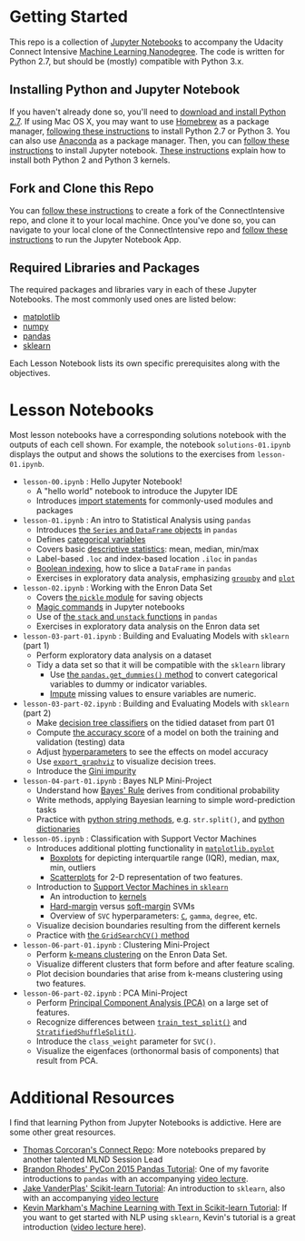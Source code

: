# Getting Started
This repo is a collection of [Jupyter Notebooks](http://jupyter.org/) to accompany the Udacity Connect Intensive [Machine Learning Nanodegree](https://www.udacity.com/course/machine-learning-engineer-nanodegree--nd009). The code is written for Python 2.7, but should be (mostly) compatible with Python 3.x.

## Installing Python and Jupyter Notebook
If you haven't already done so, you'll need to [download and install Python 2.7](https://www.python.org/downloads/). If using Mac OS X, you may want to use [Homebrew](http://brew.sh/) as a package manager, [following these instructions](http://docs.python-guide.org/en/latest/starting/install/osx/) to install Python 2.7 or Python 3. You can also use [Anaconda](https://www.continuum.io/downloads) as a package manager. Then, you can [follow these instructions](http://jupyter.readthedocs.io/en/latest/install.html) to install Jupyter notebook. [These instructions](http://ipython.readthedocs.io/en/stable/install/kernel_install.html) explain how to install both Python 2 and Python 3 kernels.

## Fork and Clone this Repo
You can [follow these instructions](https://help.github.com/articles/fork-a-repo/) to create a fork of the ConnectIntensive repo, and clone it to your local machine. Once you've done so, you can navigate to your local clone of the ConnectIntensive repo and [follow these instructions](http://jupyter-notebook-beginner-guide.readthedocs.io/en/latest/execute.html) to run the Jupyter Notebook App.

## Required Libraries and Packages
The required packages and libraries vary in each of these Jupyter Notebooks. The most commonly used ones are listed below:
  - [matplotlib](http://matplotlib.org/)
  - [numpy](http://www.numpy.org/)
  - [pandas](http://pandas.pydata.org/)
  - [sklearn](http://scikit-learn.org/stable/)
  
Each Lesson Notebook lists its own specific prerequisites along with the objectives.


# Lesson Notebooks
Most lesson notebooks have a corresponding solutions notebook with the outputs of each cell shown. For example, the notebook `solutions-01.ipynb` displays the output and shows the solutions to the exercises from `lesson-01.ipynb`.
  - `lesson-00.ipynb` : Hello Jupyter Notebook!
    - A "hello world" notebook to introduce the Jupyter IDE
    - Introduces [import statements](https://docs.python.org/2/tutorial/modules.html) for commonly-used modules and packages
  - `lesson-01.ipynb` : An intro to Statistical Analysis using `pandas`
    - Introduces [the `Series` and `DataFrame` objects](http://pandas.pydata.org/pandas-docs/stable/dsintro.html) in `pandas`
    - Defines [categorical variables](http://pandas.pydata.org/pandas-docs/stable/categorical.html)
    - Covers basic [descriptive statistics](https://en.wikipedia.org/wiki/Descriptive_statistics): mean, median, min/max
    - Label-based `.loc` and index-based location `.iloc` in `pandas`
    - [Boolean indexing](http://pandas.pydata.org/pandas-docs/stable/indexing.html), how to slice a `DataFrame` in `pandas`
    - Exercises in exploratory data analysis, emphasizing [`groupby`](http://pandas.pydata.org/pandas-docs/stable/groupby.html) and [`plot`](http://pandas.pydata.org/pandas-docs/stable/generated/pandas.DataFrame.plot.html)
  - `lesson-02.ipynb` : Working with the Enron Data Set
    - Covers [the `pickle` module](https://docs.python.org/2/library/pickle.html) for saving objects
    - [Magic commands](http://ipython.readthedocs.io/en/stable/interactive/magics.html) in Jupyter notebooks
    - Use of [the `stack` and `unstack` functions](http://pandas.pydata.org/pandas-docs/stable/reshaping.html) in `pandas`
    - Exercises in exploratory data analysis on the Enron data set
  - `lesson-03-part-01.ipynb` : Building and Evaluating Models with `sklearn` (part 1)
    - Perform exploratory data analysis on a dataset
    - Tidy a data set so that it will be compatible with the `sklearn` library
      - Use [the `pandas.get_dummies()` method](http://pandas.pydata.org/pandas-docs/stable/generated/pandas.get_dummies.html) to convert categorical variables to dummy or indicator variables.
      - <a href="https://en.wikipedia.org/wiki/Imputation_(statistics)">Impute</a> missing values to ensure variables are numeric.
  - `lesson-03-part-02.ipynb` : Building and Evaluating Models with `sklearn` (part 2)
    - Make [decision tree classifiers](http://scikit-learn.org/stable/modules/tree.html) on the tidied dataset from part 01
    - Compute [the accuracy score](http://scikit-learn.org/stable/modules/generated/sklearn.metrics.accuracy_score.html) of a model on both the training and validation (testing) data
    - Adjust [hyperparameters](https://en.wikipedia.org/wiki/Hyperparameter_optimization) to see the effects on model accuracy
    - Use [`export_graphviz`](http://scikit-learn.org/stable/modules/generated/sklearn.tree.export_graphviz.html) to visualize decision trees.
    - Introduce the [Gini impurity](https://en.wikipedia.org/wiki/Decision_tree_learning#Gini_impurity)
  - `lesson-04-part-01.ipynb` : Bayes NLP Mini-Project
    - Understand how [Bayes' Rule](https://en.wikipedia.org/wiki/Bayes'_rule) derives from conditional probability
    - Write methods, applying Bayesian learning to simple word-prediction tasks
    - Practice with [python string methods](https://docs.python.org/2/library/string.html), e.g. `str.split()`, and [python dictionaries](https://docs.python.org/2/library/stdtypes.html)
  - `lesson-05.ipynb` : Classification with Support Vector Machines
    - Introduces additional plotting functionality in [`matplotlib.pyplot`](http://matplotlib.org/api/pyplot_api.html)
      - [Boxplots](http://matplotlib.org/api/pyplot_api.html#matplotlib.pyplot.boxplot) for depicting interquartile range (IQR), median, max, min, outliers
      - [Scatterplots](http://matplotlib.org/api/pyplot_api.html#matplotlib.pyplot.scatter) for 2-D representation of two features.
    - Introduction to [Support Vector Machines in `sklearn`](http://scikit-learn.org/stable/modules/svm.html)
      - An introduction to [kernels](https://www.quora.com/What-are-Kernels-in-Machine-Learning-and-SVM)
      - [Hard-margin](https://en.wikipedia.org/wiki/Support_vector_machine#Hard-margin) versus [soft-margin](https://en.wikipedia.org/wiki/Support_vector_machine#Soft-margin) SVMs
      - Overview of `SVC` hyperparameters: [`C`](http://stats.stackexchange.com/questions/31066/what-is-the-influence-of-c-in-svms-with-linear-kernel), `gamma`, `degree`, etc.
    - Visualize decision boundaries resulting from the different kernels
    - Practice with [the `GridSearchCV()` method](http://scikit-learn.org/stable/modules/generated/sklearn.model_selection.GridSearchCV.html)
  - `lesson-06-part-01.ipynb` : Clustering Mini-Project
    - Perform [k-means clustering](http://scikit-learn.org/stable/modules/clustering.html#k-means) on the Enron Data Set.
    - Visualize different clusters that form before and after feature scaling.
    - Plot decision boundaries that arise from k-means clustering using two features.
  - `lesson-06-part-02.ipynb` : PCA Mini-Project
    - Perform [Principal Component Analysis (PCA)](https://en.wikipedia.org/wiki/Principal_component_analysis) on a large set of features.
    - Recognize differences between [`train_test_split()`](http://scikit-learn.org/stable/modules/generated/sklearn.model_selection.train_test_split.html) and [`StratifiedShuffleSplit()`](http://scikit-learn.org/stable/modules/generated/sklearn.model_selection.StratifiedShuffleSplit.html).
    - Introduce the `class_weight` parameter for `SVC()`.
    - Visualize the eigenfaces (orthonormal basis of components) that result from PCA.
    
# Additional Resources
I find that learning Python from Jupyter Notebooks is addictive. Here are some other great resources.
  - [Thomas Corcoran's Connect Repo](https://github.com/tccorcoran/Connect): More notebooks prepared by another talented MLND Session Lead
  - [Brandon Rhodes' PyCon 2015 Pandas Tutorial](https://github.com/brandon-rhodes/pycon-pandas-tutorial): One of my favorite introductions to `pandas` with an accompanying [video lecture](https://www.youtube.com/watch?v=5JnMutdy6Fw).
  - [Jake VanderPlas' Scikit-learn Tutorial](https://github.com/jakevdp/sklearn_tutorial): An introduction to `sklearn`, also with an accompanying [video lecture](https://www.youtube.com/watch?v=L7R4HUQ-eQ0)
  - [Kevin Markham's Machine Learning with Text in Scikit-learn Tutorial](https://www.youtube.com/watch?v=WHocRqT-KkU): If you want to get started with NLP using `sklearn`, Kevin's tutorial is a great introduction ([video lecture here](https://www.youtube.com/watch?v=WHocRqT-KkU)).
    

